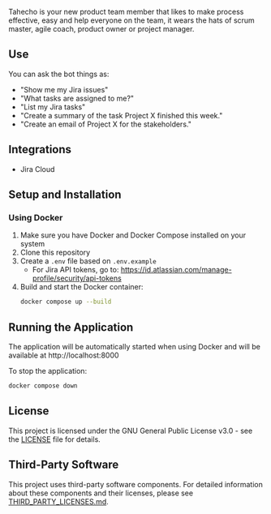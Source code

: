 Tahecho is your new product team member that likes to make process effective, easy and help everyone on the team, it wears the hats of scrum master, agile coach, product owner or project manager.

## Use
You can ask the bot things as:
* "Show me my Jira issues"
* "What tasks are assigned to me?"
* "List my Jira tasks"
* "Create a summary of the task Project X finished this week."
* "Create an email of Project X for the stakeholders."

## Integrations
* Jira Cloud


## Setup and Installation
### Using Docker

1. Make sure you have Docker and Docker Compose installed on your system
2. Clone this repository
3. Create a `.env` file based on `.env.example`
   * For Jira API tokens, go to: https://id.atlassian.com/manage-profile/security/api-tokens
4. Build and start the Docker container:
   ```bash
   docker compose up --build
   ```

## Running the Application

The application will be automatically started when using Docker and will be available at http://localhost:8000

To stop the application:
```bash
docker compose down
```

## License

This project is licensed under the GNU General Public License v3.0 - see the [LICENSE](LICENSE) file for details.

## Third-Party Software

This project uses third-party software components. For detailed information about these components and their licenses, please see [THIRD_PARTY_LICENSES.md](THIRD_PARTY_LICENSES.md).
